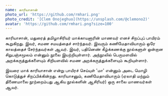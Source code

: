 ```yaml
---
name: காரியாசான்
photo_url: 'https://github.com/rmhari.png'
photo_credit: '[Clem Onojeghuo](https://unsplash.com/@clemono2)'
avatar: 'https://github.com/rmhari.png?size=100'
---
```



காரியாசான், மதுரைத் தமிழாசிரியர் மாக்காயனாரின் மாணவர் எனச் சிறப்புப் பாயிரம் கூறுகிறது. இவர், சமண சமயத்தைச் சார்ந்தவர். இவரும் கணிமேதாவியாரும் ஒரே காலத்தைச் சேர்ந்தவர்கள் ஆவர். இவர், பதினெண் கீழ்க்கணக்கு நூல்களுள் ஒன்றான சிறுபஞ்சமூலம் என்னும் நூலை இயற்றியுள்ளார். அந்நூலில் பெருமளவில் அறக்கருத்துக்களையும் சிறியளவில் சமண அறக்கருத்துக்களையும் கூறியுள்ளார்.

இவரை மாக் காரியாசான் என்று பாயிரச் செய்யுள் 'மா' என்னும் அடை மொழி கொடுத்துச் சிறப்பிக்கின்றது. காரியாசனும், கணிமேதாவியாரும் (ஏலாதி மற்றும் திணைமாலை நூற்றைம்பது ஆகிய நூல்களின் ஆசிரியர்) ஒரு சாலை மாணவர்கள் ஆவர்.